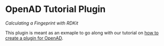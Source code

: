 # OpenAD Tutorial Plugin

_Calculating a Fingeprint with RDKit_

This plugin is meant as an exmaple to go along with our tutorial on [how to create a plugin for OpenAD]().